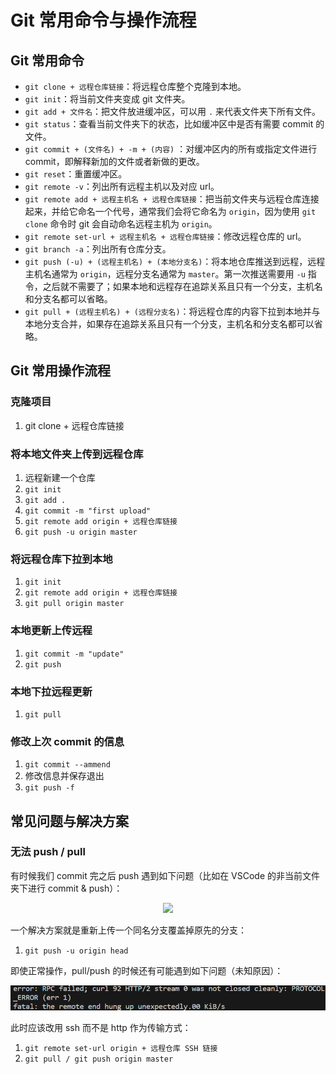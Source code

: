 # Git 常用命令与操作流程

## Git 常用命令

- `git clone + 远程仓库链接`：将远程仓库整个克隆到本地。
- `git init`：将当前文件夹变成 git 文件夹。
- `git add + 文件名`：把文件放进缓冲区，可以用 `.` 来代表文件夹下所有文件。
- `git status`：查看当前文件夹下的状态，比如缓冲区中是否有需要 commit 的文件。
- `git commit + (文件名) + -m + (内容)` ：对缓冲区内的所有或指定文件进行 commit，即解释新加的文件或者新做的更改。
- `git reset`：重置缓冲区。
- `git remote -v`：列出所有远程主机以及对应 url。
- `git remote add + 远程主机名 + 远程仓库链接`：把当前文件夹与远程仓库连接起来，并给它命名一个代号，通常我们会将它命名为 `origin`，因为使用 `git clone` 命令时 git 会自动命名远程主机为 `origin`。
- `git remote set-url + 远程主机名 + 远程仓库链接`：修改远程仓库的 url。
- `git branch -a`：列出所有仓库分支。
- `git push (-u) + (远程主机名) + (本地分支名)`：将本地仓库推送到远程，远程主机名通常为 `origin`，远程分支名通常为 `master`。第一次推送需要用 `-u` 指令，之后就不需要了；如果本地和远程存在追踪关系且只有一个分支，主机名和分支名都可以省略。
- `git pull + (远程主机名) + (远程分支名)`：将远程仓库的内容下拉到本地并与本地分支合并，如果存在追踪关系且只有一个分支，主机名和分支名都可以省略。

## Git 常用操作流程

### 克隆项目

1. git clone + 远程仓库链接

### 将本地文件夹上传到远程仓库

1. 远程新建一个仓库
2. `git init`
3. `git add .`
4. `git commit -m "first upload"`
5. `git remote add origin + 远程仓库链接`
6. `git push -u origin master`

### 将远程仓库下拉到本地

1. `git init`
2. `git remote add origin + 远程仓库链接`
3. `git pull origin master`

### 本地更新上传远程

1. `git commit -m "update"`
2. `git push`

### 本地下拉远程更新

1. `git pull`

### 修改上次 commit 的信息

1. `git commit --ammend`
2. 修改信息并保存退出
3. `git push -f`

## 常见问题与解决方案

### 无法 push / pull

有时候我们 commit 完之后 push 遇到如下问题（比如在 VSCode 的非当前文件夹下进行 commit & push）：

<div align='center'>

![](image/2022-12-27-14-51-53.png)
</div align='center'>

一个解决方案就是重新上传一个同名分支覆盖掉原先的分支：

1. `git push -u origin head`

即使正常操作，pull/push 的时候还有可能遇到如下问题（未知原因）：

<div align='center'>

![](image/2023-08-22-23-58-21.png)
</div align='center'>

此时应该改用 ssh 而不是 http 作为传输方式：

1. `git remote set-url origin + 远程仓库 SSH 链接`
2. `git pull / git push origin master`
